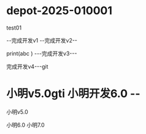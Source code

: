 # depot-2025-010001
test01

--完成开发v1
--完成开发v2--

print(abc )
---完成开发v3---

 完成开发v4---git


 小明v5.0gti
小明开发6.0 --
=======
 小明v5.0


 小明6.0
 小明7.0

